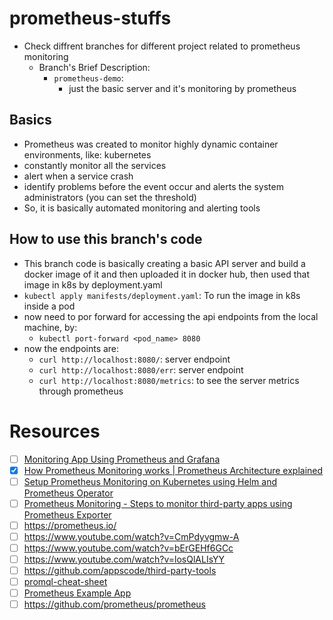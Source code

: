 # prometheus-stuffs

- Check diffrent branches for different project related to prometheus monitoring
    - Branch's Brief Description:
        - `prometheus-demo`:
            - just the basic server and it's monitoring by prometheus

## Basics

- Prometheus was created to monitor highly dynamic container environments, like: kubernetes
- constantly monitor all the services
- alert when a service crash
- identify problems before the event occur and alerts the system administrators (you can set the threshold)
- So, it is basically automated monitoring and alerting tools 


## How to use this branch's code

- This branch code is basically creating a basic API server and build a docker image of it and then uploaded it in docker hub, then used that image in k8s by deployment.yaml
- `kubectl apply manifests/deployment.yaml`: To run the image in k8s inside a pod
- now need to por forward for accessing the api endpoints from the local machine, by:
    - `kubectl port-forward <pod_name> 8080`
- now the endpoints are:
    - `curl http://localhost:8080/`: server endpoint
    - `curl http://localhost:8080/err`: server endpoint
    - `curl http://localhost:8080/metrics`: to see the server metrics through prometheus


# Resources

- [ ] [Monitoring App Using Prometheus and Grafana](https://github.com/searchlight/WebApi-Prometheus/blob/master/guide/monitoring-guide.md)
- [x] [How Prometheus Monitoring works | Prometheus Architecture explained](https://www.youtube.com/watch?v=h4Sl21AKiDg)
- [ ] [Setup Prometheus Monitoring on Kubernetes using Helm and Prometheus Operator](https://www.youtube.com/watch?v=QoDqxm7ybLc)
- [ ] [Prometheus Monitoring - Steps to monitor third-party apps using Prometheus Exporter](https://www.youtube.com/watch?v=mLPg49b33sA)
- [ ] https://prometheus.io/
- [ ] https://www.youtube.com/watch?v=CmPdyvgmw-A
- [ ] https://www.youtube.com/watch?v=bErGEHf6GCc
- [ ] https://www.youtube.com/watch?v=losQlALIsYY
- [ ] https://github.com/appscode/third-party-tools
- [ ] [promql-cheat-sheet](https://promlabs.com/promql-cheat-sheet/)
- [ ] [Prometheus Example App](https://github.com/brancz/prometheus-example-app)
- [ ] https://github.com/prometheus/prometheus
